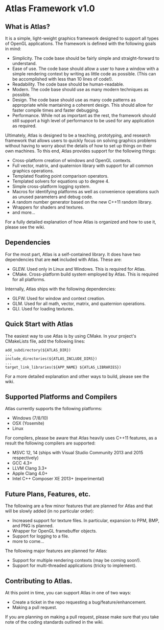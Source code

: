 # Atlas Framework v1.0

## What is Atlas?
It is a simple, light-weight graphics framework designed to support all types of OpenGL applications. The framework is defined with the following goals in mind:

* Simplicity. The code base should be fairly simple and straight-forward to understand.
* Ease of use. The code base should allow a user to have a window with a simple rendering context by writing as little code as possible. (This can be accomplished with less than 10 lines of code!).
* Readability. The code base should be human-readable.
* Modern. The code base should use as many modern techniques as possible.
* Design. The code base should use as many code patterns as appropriate while mantaining a coherent design. This should allow for faster compile times and faster debugging.
* Performance. While not as important as the rest, the framework should still support a high level of performance to be used for any application as required.

Ultimately, Atlas is designed to be a teaching, prototyping, and research framework that allows users to quickly focus on solving graphics problems without having to worry about the details of how to set up
things on their own machines. To this end, Atlas provides support for the following things:

* Cross-platform creation of windows and OpenGL contexts.
* Full vector, matrix, and quaternion library with support for all common graphics operations.
* Templated floating point comparison operators.
* Templated solvers for equations up to degree 4.
* Simple cross-platform logging system.
* Macros for identifying platforms as well as convenience operations such as unused parameters and debug code.
* A random number generator based on the new C++11 random library.
* Wrappers for shaders and textures.
* and more...

For a fully detailed explanation of how Atlas is organized and how to use it, please see the wiki.

## Dependencies
For the most part, Atlas is a self-contained library. It does have two dependencies that are **not** included with Atlas. These are:

* GLEW. Used only in Linux and Windows. This is required for Atlas.
* CMake. Cross-platform build system employed by Atlas. This is required for all platforms.

Internally, Atlas ships with the following dependencies:

* GLFW. Used for window and context creation.
* GLM. Used for all math, vector, matrix, and quaternion operations.
* GLI. Used for loading textures.

## Quick Start with Atlas
The easiest way to use Atlas is by using CMake. In your project's CMakeLists file, add the following lines:

~~~{.CMake}
add_subdirectory(${ATLAS_DIR})
...
include_directories(${ATLAS_INCLUDE_DIRS})
...
target_link_libraries(${APP_NAME} ${ATLAS_LIBRARIES})
~~~

For a more detailed explanation and other ways to build, please see the wiki.

## Supported Platforms and Compilers
Atlas currently supports the following platforms:

* Windows (7/8/10)
* OSX (Yosemite)
* Linux

For compilers, please be aware that Atlas heavily uses C++11 features, as a result
the following compilers are supported:

* MSVC 12, 14 (ships with Visual Studio Community 2013 and 2015 respectively)
* GCC 4.3+
* LLVM Clang 3.3+
* Apple Clang 4.0+
* Intel C++ Composer XE 2013+ (experimental)

## Future Plans, Features, etc.
The following are a few minor features that are planned for Atlas and that will be slowly added (in no particular order):

* Increased support for texture files. In particular, expansion to PPM, BMP, and PNG is planned.
* Wrapper for OpenGL framebuffer objects.
* Support for logging to a file.
* more to come...

The following major features are planned for Atlas:

* Support for multiple rendering contexts (may be coming soon!).
* Support for multi-threaded applications (tricky to implement).

## Contributing to Atlas.
At this point in time, you can support Atlas in one of two ways:

* Create a ticket in the repo requesting a bug/feature/enhancement.
* Making a pull request.

If you are planning on making a pull request, please make sure that you take note of the coding standards outlined in the wiki. 
